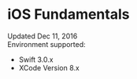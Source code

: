 # iOS Fundamentals

Updated Dec 11, 2016  
Environment supported:
 - Swift 3.0.x
 - XCode Version 8.x